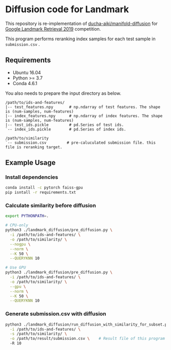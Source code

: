 # Diffusion code for Landmark

This repository is re-implementation of [ducha-aiki/manifold-diffusion](https://github.com/ducha-aiki/manifold-diffusion) for [Google Landmark Retrieval 2019](https://www.kaggle.com/c/landmark-retrieval-2019/discussion) competition.

This program performs reranking index samples for each test sample in `submission.csv` .

## Requirements

- Ubuntu 16.04
- Python >= 3.7
- Conda 4.6.1

You also needs to prepare the input directory as below.

```
/path/to/ids-and-features/
|-- test_features.npy       # np.ndarray of test features. The shape is (num-samples, num-features)
|-- index_features.npy      # np.ndarray of index features. The shape is (num-samples, num-features) 
|-- test_ids.pickle         # pd.Series of test ids. 
`-- index_ids.pickle        # pd.Series of index ids. 

/path/to/similarity
`-- submission.csv         # pre-caluculated submission file. this file is reranking target.
```

## Example Usage

### Install dependencies

```bash
conda install -c pytorch faiss-gpu
pip isntall -r requirements.txt
```


### Calculate similarity before diffusion

```bash
export PYTHONPATH=.

# CPU-only 
python3 ./landmark_diffusion/pre_diffusion.py \
  -i /path/to/ids-and-features/ \
  -o /path/to/similarity/ \
  --nogpu \
  --norm \
  --K 50 \
  --QUERYKNN 10

# Use GPU
python3 ./landmark_diffusion/pre_diffusion.py \
  -i /path/to/ids-and-features/ \
  -o /path/to/similarity/ \
  --gpu \
  --norm \
  --K 50 \
  --QUERYKNN 10
```
  

### Generate submission.csv with diffusion

```bash
python3 ./landmark_diffusion/run_diffusion_with_similarity_for_subset.py \
  -i /path/to/ids-and-features/ \
  -s /path/to/similarity/ \
  -o /path/to/result/submission.csv \    # Result file of this program
  -R 10
```


